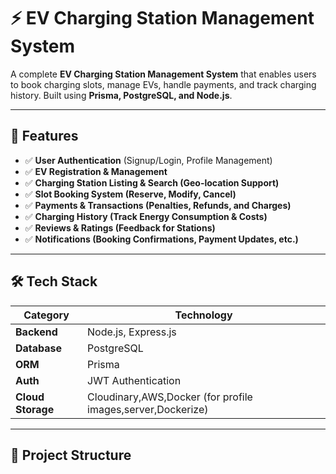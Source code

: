 # ⚡ EV Charging Station Management System

A complete **EV Charging Station Management System** that enables users to book charging slots, manage EVs, handle payments, and track charging history. Built using **Prisma, PostgreSQL, and Node.js**.

---

## 📌 Features
- ✅ **User Authentication** (Signup/Login, Profile Management)
- ✅ **EV Registration & Management**
- ✅ **Charging Station Listing & Search (Geo-location Support)**
- ✅ **Slot Booking System (Reserve, Modify, Cancel)**
- ✅ **Payments & Transactions (Penalties, Refunds, and Charges)**
- ✅ **Charging History (Track Energy Consumption & Costs)**
- ✅ **Reviews & Ratings (Feedback for Stations)**
- ✅ **Notifications (Booking Confirmations, Payment Updates, etc.)**

---

## 🛠 Tech Stack
| Category     | Technology |
|-------------|-----------|
| **Backend**  | Node.js, Express.js |
| **Database** | PostgreSQL |
| **ORM**      | Prisma |
| **Auth**     | JWT Authentication |
| **Cloud Storage** | Cloudinary,AWS,Docker (for profile images,server,Dockerize) |

---

## 📂 Project Structure
